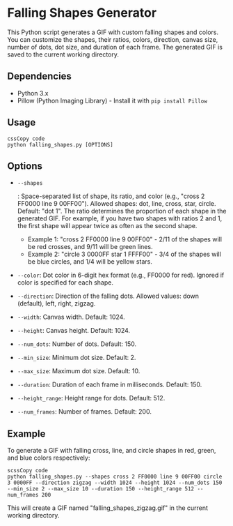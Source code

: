 # Falling Shapes Generator

This Python script generates a GIF with custom falling shapes and colors. You can customize the shapes, their ratios, colors, direction, canvas size, number of dots, dot size, and duration of each frame. The generated GIF is saved to the current working directory.

## Dependencies

- Python 3.x
- Pillow (Python Imaging Library) - Install it with `pip install Pillow`

## Usage

```
cssCopy code
python falling_shapes.py [OPTIONS]
```

## Options

- ```
  --shapes
  ```

  : Space-separated list of shape, its ratio, and color (e.g., "cross 2 FF0000 line 9 00FF00"). Allowed shapes: dot, line, cross, star, circle. Default: "dot 1". The ratio determines the proportion of each shape in the generated GIF. For example, if you have two shapes with ratios 2 and 1, the first shape will appear twice as often as the second shape.

  - Example 1: "cross 2 FF0000 line 9 00FF00" - 2/11 of the shapes will be red crosses, and 9/11 will be green lines.
  - Example 2: "circle 3 0000FF star 1 FFFF00" - 3/4 of the shapes will be blue circles, and 1/4 will be yellow stars.

- `--color`: Dot color in 6-digit hex format (e.g., FF0000 for red). Ignored if color is specified for each shape.

- `--direction`: Direction of the falling dots. Allowed values: down (default), left, right, zigzag.

- `--width`: Canvas width. Default: 1024.

- `--height`: Canvas height. Default: 1024.

- `--num_dots`: Number of dots. Default: 150.

- `--min_size`: Minimum dot size. Default: 2.

- `--max_size`: Maximum dot size. Default: 10.

- `--duration`: Duration of each frame in milliseconds. Default: 150.

- `--height_range`: Height range for dots. Default: 512.

- `--num_frames`: Number of frames. Default: 200.

## Example

To generate a GIF with falling cross, line, and circle shapes in red, green, and blue colors respectively:

```
scssCopy code
python falling_shapes.py --shapes cross 2 FF0000 line 9 00FF00 circle 3 0000FF --direction zigzag --width 1024 --height 1024 --num_dots 150 --min_size 2 --max_size 10 --duration 150 --height_range 512 --num_frames 200
```

This will create a GIF named "falling_shapes_zigzag.gif" in the current working directory.

